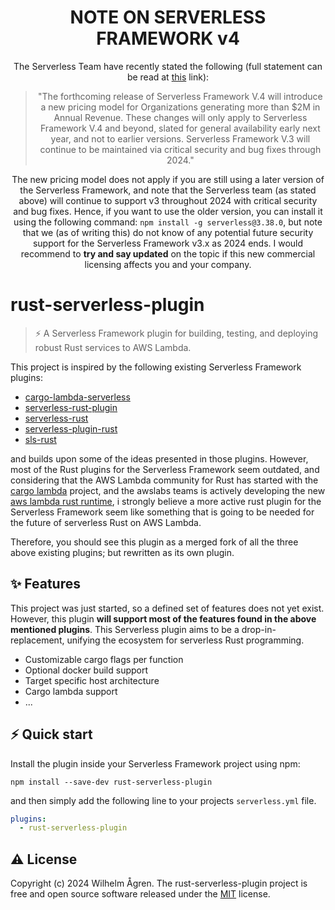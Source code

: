 <div align="center">

  # NOTE ON SERVERLESS FRAMEWORK v4

  The Serverless Team have recently stated the following (full statement can be read at [this](serverless_framework_v4) link):
  > "The forthcoming release of Serverless Framework V.4 will introduce a new pricing model for Organizations generating more than $2M in Annual Revenue. These changes will only apply to Serverless Framework V.4 and beyond, slated for general availability early next year, and not to earlier versions. Serverless Framework V.3 will continue to be maintained via critical security and bug fixes through 2024."

  The new pricing model does not apply if you are still using a later version of the Serverless Framework, and note that the Serverless team (as stated above)
  will continue to support v3 throughout 2024 with critical security and bug fixes. Hence, if you want to use the older version, you can install it using the
  following command: `npm install -g serverless@3.38.0`, but note that we (as of writing this) do not know of any potential future security support for the
  Serverless Framework v3.x as 2024 ends. I would recommend to **try and say updated** on the topic if this new commercial licensing affects you and your company.
  
</div>


# rust-serverless-plugin
> ⚡️ A Serverless Framework plugin for building, testing, and deploying robust Rust services to AWS Lambda.

This project is inspired by the following existing Serverless Framework plugins:
* [cargo-lambda-serverless](cargo_lambda_serverless)
* [serverless-rust-plugin](serverless_rust_plugin) 
* [serverless-rust](serverless_rust)
* [serverless-plugin-rust](serverless_plugin_rust)
* [sls-rust](sls_rust)

and builds upon some of the ideas presented in those plugins. However, most of the Rust plugins for the Serverless Framework seem outdated, and considering that the AWS Lambda community for Rust has started with the [cargo lambda](https://www.cargo-lambda.info/) project, and the awslabs teams is actively developing the new [aws lambda rust runtime](https://github.com/awslabs/aws-lambda-rust-runtime), i strongly believe a more active rust plugin for the Serverless Framework seem like something that is going to be needed for the future of serverless Rust on AWS Lambda.

Therefore, you should see this plugin as a merged fork of all the three above existing plugins; but rewritten as its own plugin.


## ✨ Features

This project was just started, so a defined set of features does not yet exist. However, this plugin **will support most of the features found in the above mentioned plugins**. This Serverless plugin aims to be a drop-in-replacement, unifying the ecosystem for serverless Rust programming.

* Customizable cargo flags per function
* Optional docker build support
* Target specific host architecture
* Cargo lambda support
* ...


## ⚡️ Quick start

Install the plugin inside your Serverless Framework project using npm:

```
npm install --save-dev rust-serverless-plugin
```

and then simply add the following line to your projects `serverless.yml` file.

```yml
plugins:
  - rust-serverless-plugin
```


## ⚠️ License

Copyright (c) 2024 Wilhelm Ågren. The rust-serverless-plugin project is free and open source software released under the [MIT](repo_license_url) license.


<!-- README links -->
[cargo_lambda_serverless]: https://github.com/ipetrovbg/cargo-lambda
[serverless_framework_v4]: https://www.serverless.com/blog/serverless-framework-v4-a-new-model
[serverless_rust_plugin]: https://github.com/kaicoh/serverless-rust-plugin
[serverless_rust]: https://github.com/softprops/serverless-rust/
[serverless_plugin_rust]: https://github.com/MadebyAe/serverless-plugin-rust
[sls_rust]: https://github.com/fdaciuk/sls-rust

<!-- Repository links -->
[repo_license_url]: https://github.com/wilhelmagren/serverless-plugin-rust/blob/main/LICENSE

